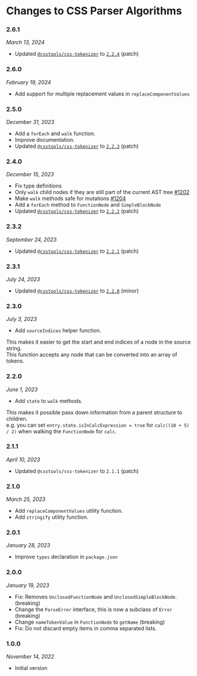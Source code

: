 # Changes to CSS Parser Algorithms

### 2.6.1

_March 13, 2024_

- Updated [`@csstools/css-tokenizer`](https://github.com/csstools/postcss-plugins/tree/main/packages/css-tokenizer) to [`2.2.4`](https://github.com/csstools/postcss-plugins/tree/main/packages/css-tokenizer/CHANGELOG.md#224) (patch)

### 2.6.0

_February 19, 2024_

- Add support for multiple replacement values in `replaceComponentValues`

### 2.5.0

_December 31, 2023_

- Add a `forEach` and `walk` function.
- Improve documentation.
- Updated [`@csstools/css-tokenizer`](https://github.com/csstools/postcss-plugins/tree/main/packages/css-tokenizer) to [`2.2.3`](https://github.com/csstools/postcss-plugins/tree/main/packages/css-tokenizer/CHANGELOG.md#223) (patch)

### 2.4.0

_December 15, 2023_

- Fix type definitions
- Only `walk` child nodes if they are still part of the current AST tree [#1202](https://github.com/csstools/postcss-plugins/issues/1202)
- Make `walk` methods safe for mutations [#1204](https://github.com/csstools/postcss-plugins/issues/1204)
- Add a `forEach` method to `FunctionNode` and `SimpleBlockNode`
- Updated [`@csstools/css-tokenizer`](https://github.com/csstools/postcss-plugins/tree/main/packages/css-tokenizer) to [`2.2.2`](https://github.com/csstools/postcss-plugins/tree/main/packages/css-tokenizer/CHANGELOG.md#222) (patch)

### 2.3.2

_September 24, 2023_

- Updated [`@csstools/css-tokenizer`](https://github.com/csstools/postcss-plugins/tree/main/packages/css-tokenizer) to [`2.2.1`](https://github.com/csstools/postcss-plugins/tree/main/packages/css-tokenizer/CHANGELOG.md#221) (patch)

### 2.3.1

_July 24, 2023_

- Updated [`@csstools/css-tokenizer`](https://github.com/csstools/postcss-plugins/tree/main/packages/css-tokenizer) to [`2.2.0`](https://github.com/csstools/postcss-plugins/tree/main/packages/css-tokenizer/CHANGELOG.md#220) (minor)

### 2.3.0

_July 3, 2023_

- Add `sourceIndices` helper function.

This makes it easier to get the start and end indices of a node in the source string.  
This function accepts any node that can be converted into an array of tokens.

### 2.2.0

_June 1, 2023_

- Add `state` to `walk` methods.

This makes it possible pass down information from a parent structure to children.  
e.g. you can set `entry.state.isInCalcExpression = true` for `calc((10 + 5) / 2)` when walking the `FunctionNode` for `calc`.

### 2.1.1

_April 10, 2023_

- Updated `@csstools/css-tokenizer` to `2.1.1` (patch)

### 2.1.0

_March 25, 2023_

- Add `replaceComponentValues` utility function.
- Add `stringify` utility function.

### 2.0.1

_January 28, 2023_

- Improve `types` declaration in `package.json`

### 2.0.0

_January 19, 2023_

- Fix: Removes `UnclosedFunctionNode` and `UnclosedSimpleBlockNode`. (breaking)
- Change the `ParseError` interface, this is now a subclass of `Error` (breaking)
- Change `nameTokenValue` in `FunctionNode` to `getName` (breaking)
- Fix: Do not discard empty items in comma separated lists.

### 1.0.0

_November 14, 2022_

- Initial version
